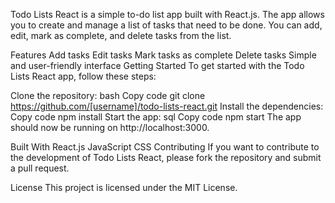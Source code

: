Todo Lists React is a simple to-do list app built with React.js. The app allows you to create and manage a list of tasks that need to be done. You can add, edit, mark as complete, and delete tasks from the list.

Features
Add tasks
Edit tasks
Mark tasks as complete
Delete tasks
Simple and user-friendly interface
Getting Started
To get started with the Todo Lists React app, follow these steps:

Clone the repository:
bash
Copy code
git clone https://github.com/[username]/todo-lists-react.git
Install the dependencies:
Copy code
npm install
Start the app:
sql
Copy code
npm start
The app should now be running on http://localhost:3000.

Built With
React.js
JavaScript
CSS
Contributing
If you want to contribute to the development of Todo Lists React, please fork the repository and submit a pull request.

License
This project is licensed under the MIT License.
